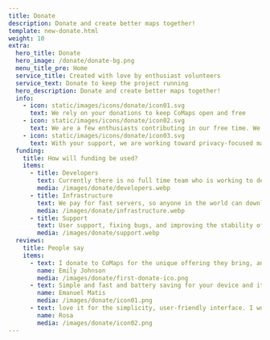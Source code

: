 ```yaml
---
title: Donate
description: Donate and create better maps together!
template: new-donate.html
weight: 10
extra:
  hero_title: Donate
  hero_image: /donate/donate-bg.png
  menu_title_pre: Home
  service_title: Created with love by enthusiast volunteers
  service_text: Donate to keep the project running
  hero_description: Donate and create better maps together!
  info:
    - icon: static/images/icons/donate/icon01.svg
      text: We rely on your donations to keep CoMaps open and free
    - icon: static/images/icons/donate/icon02.svg
      text: We are a few enthusiasts contributing in our free time. We love what we do, and we love our users
    - icon: static/images/icons/donate/icon03.svg
      text: With your support, we are working toward privacy-focused map navigation that is the preferred choice on the market
  funding:
    title: How will funding be used?
    items:
      - title: Developers
        text: Currently there is no full time team who is working to develop new features and improve the service. To consistently move the product forward, a core team is needed.
        media: /images/donate/developers.webp
      - title: Infrastructure
        text: We pay for fast servers, so anyone in the world can download free map data updates without delays. The maps data transfers are hundreds of terabytes monthly, and the amount is growing.
        media: /images/donate/infrastructure.webp
      - title: Support
        text: User support, fixing bugs, and improving the stability of the app are our top priority. The list of requests and bug reports grows every day, and there are many support requests to respond to on the App Store, Google Play, and support emails.
        media: /images/donate/support.webp
  reviews:
    title: People say
    items:
      - text: I donate to CoMaps for the unique offering they bring, and to support positive change
        name: Emily Johnson
        media: /images/donate/first-donate-ico.png
      - text: Simple and fast and battery saving for your device and it's free. I donated a small sum for support and I suggest please support this app. Thank you!
        name: Emanuel Matis
        media: /images/donate/icon01.png
      - text: love it for the simplicity, user-friendly interface. I would like to make a donation to support your effort
        name: Rosa
        media: /images/donate/icon02.png
---
```

